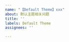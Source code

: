 ```yaml
---
name: "【Default Theme】xxx"
about: 默认主题相关问题
title: ''
labels: Default Theme
assignees: ''

---
```



